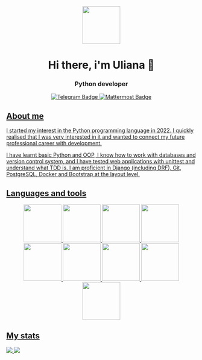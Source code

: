 <div id="header" align="center">
  <img src="https://media.giphy.com/media/RLsfgZfNGJ3fzlMXdV/giphy.gif" width="100"/>
</div>
<h1 align="center">Hi there, i'm Uliana 👋
<h3 align="center">Python developer</h3>

<div id="badges" align="center">
  <a href="@Ulia_Sem">
    <img src="https://img.shields.io/badge/Telegram-blue?style=for-the-badge&logo=telegram&logoColor=white" alt="Telegram Badge"/>
  </a>
  <a href="@ulyana.semyonova">
    <img src="https://img.shields.io/badge/Mattermost-blue?style=for-the-badge&logo=mattermost&logoColor=white" alt="Mattermost Badge"/>
</div>

## About me
I started my interest in the Python programming language in 2022. I quickly realised that I was very interested in it and wanted to connect my future professional career with development.

I have learnt basic Python and OOP, I know how to work with databases and version control system, and I have tested web applications with unittest and understand what TDD is. I am proficient in Django (including DRF), Git, PostgreSQL, Docker and Bootstrap at the layout level.

## Languages and tools
<div id="icons" align="center">
  <img src="https://cdn.jsdelivr.net/gh/devicons/devicon/icons/python/python-original-wordmark.svg" width=100 height=100/> 
  <img src="https://cdn.jsdelivr.net/gh/devicons/devicon/icons/postgresql/postgresql-original-wordmark.svg" width=100 height=100/>
  <img src="https://cdn.jsdelivr.net/gh/devicons/devicon/icons/git/git-original-wordmark.svg" width=100 height=100/>
  <img src="https://cdn.jsdelivr.net/gh/devicons/devicon/icons/django/django-plain.svg" width=100 height=100/>
  <img src="https://cdn.jsdelivr.net/gh/devicons/devicon/icons/docker/docker-original-wordmark.svg" width=100 height=100/>
  <img src="https://cdn.jsdelivr.net/gh/devicons/devicon/icons/pytest/pytest-original-wordmark.svg" width=100 height=100//>
  <img src="https://cdn.jsdelivr.net/gh/devicons/devicon/icons/bootstrap/bootstrap-original-wordmark.svg" width=100 height=100//>
  <img src="https://cdn.jsdelivr.net/gh/devicons/devicon/icons/redis/redis-original-wordmark.svg" width=100 height=100//>
  <img src="https://cdn.jsdelivr.net/gh/devicons/devicon/icons/pycharm/pycharm-original-wordmark.svg" width=100 height=100//>                          
</div>

## My stats

![](http://github-profile-summary-cards.vercel.app/api/cards/profile-details?username=UlianaSem&theme=github)
![](http://github-profile-summary-cards.vercel.app/api/cards/repos-per-language?username=UlianaSem&theme=github) 
      
